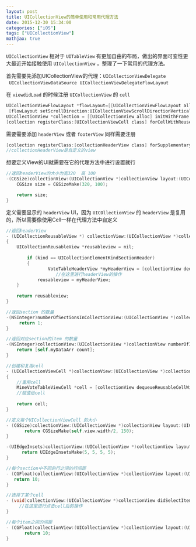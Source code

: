```yaml
---
layout: post
title: UICollectionView的简单使用和常用代理方法
date: 2015-12-30 15:34:00
categories: ["iOS"]
tags: ["UICollectionView"]
mathjax: true
---
```


`UICollectionView` 相对于 `UITableView` 有更加自由的布局，做出的界面可变性更大最近开始接触使用 `UICollectionView` ，整理了一下常用的代理方法。

首先需要先添加UICollectionView的代理：`UICollectionViewDelegate`   `UICollectionViewDataSource`  `UICollectionViewDelegateFlowLayout`

在 `viewdidLoad` 的时候注册 `UICollectionView` 的 `cell`

```objectivec
UICollectionViewFlowLayout *flowLayout=[[UICollectionViewFlowLayout alloc] init];
 [flowLayout setScrollDirection:UICollectionViewScrollDirectionVertical]; 
UICollectionView *collection = [[UICollectionView alloc] initWithFrame:CGRectMake(0, 0, self.width, self.height) collectionViewLayout:flowLayout]; 
[collection registerClass:[UICollectionViewCell class] forCellWithReuseIdentifier:@"CollectionCell"];
```

需要需要添加 `headerView` 或者 `footerView` 同样需要注册

```objectivec
[collection registerClass:[collectionHeaderView class] forSupplementaryViewOfKind:UICollectionElementKindSectionHeader withReuseIdentifier:@"HeaderView"];
//collectionHeaderView是自定义的view
```

想要定义View的UI就需要在它的代理方法中进行设置就行

```objectivec
//返回headerView的大小为宽320  高 100
-(CGSize)collectionView:(UICollectionView *)collectionView layout:(UICollectionViewLayout *)collectionViewLayout referenceSizeForHeaderInSection:(NSInteger)section {
    CGSize size = CGSizeMake(320, 100);

    return size;
}
```

定义需要显示的 `headerView` UI，因为 `UICOllectionView` 的 `headerView` 是复用的，所以需要像使用Cell一样在代理方法中自定义

```objectivec
//返回headerView
- (UICollectionReusableView *) collectionView:(UICollectionView *)collectionView viewForSupplementaryElementOfKind:(NSString *)kind atIndexPath:(NSIndexPath *)indexPath
{
    UICollectionReusableView *reusableview = nil;
    
        if (kind == UICollectionElementKindSectionHeader)
        {
                VoteTableHeaderView *myHeaderView = [collectionView dequeueReusableSupplementaryViewOfKind:kind withReuseIdentifier:@"HeaderView" forIndexPath:indexPath];
                   //在这里进行headerView的操作
            reusableview = myHeaderView;
    }
    
    return reusableview;
}
```

```objectivec
//返回section 的数量
-(NSInteger)numberOfSectionsInCollectionView:(UICollectionView *)collectionView {
     return 1;
}
```

```objectivec
//返回对应section的item 的数量
-(NSInteger)collectionView:(UICollectionView *)collectionView numberOfItemsInSection:(NSInteger)section { 
    return [self.myDataArr count];
}
```

```objectivec
//创建和复用cell
- (UICollectionViewCell *)collectionView:(UICollectionView *)collectionView cellForItemAtIndexPath:(NSIndexPath *)indexPath
{
    //重用cell
    MineVoteTableViewCell *cell = [collectionView dequeueReusableCellWithReuseIdentifier:@"MIneVoteCell" forIndexPath:indexPath];
    //赋值给cell
    
    return cell;
}
```

```objectivec
//定义每个UICollectionViewCell 的大小
- (CGSize)collectionView:(UICollectionView *)collectionView layout:(UICollectionViewLayout*)collectionViewLayout sizeForItemAtIndexPath:(NSIndexPath *)indexPath {
       return CGSizeMake(self.view.width/2, 150);
}
```

```objectivec
-(UIEdgeInsets)collectionView:(UICollectionView *)collectionView layout:(UICollectionViewLayout *)collectionViewLayout insetForSectionAtIndex:(NSInteger)section { 
      return UIEdgeInsetsMake(5, 5, 5, 5);
}
```

```objectivec
//每个section中不同的行之间的行间距
- (CGFloat)collectionView:(UICollectionView *)collectionView layout:(UICollectionViewLayout*)collectionViewLayout minimumLineSpacingForSectionAtIndex:(NSInteger)section {
   return 10;
}
```

```objectivec
//选择了某个cell
- (void)collectionView:(UICollectionView *)collectionView didSelectItemAtIndexPath:(NSIndexPath *)indexPath {
     //在这里进行点击cell后的操作
}
```

```objectivec
//每个item之间的间距
- (CGFloat)collectionView:(UICollectionView *)collectionView layout:(UICollectionViewLayout*)collectionViewLayout minimumInteritemSpacingForSectionAtIndex:(NSInteger)section {
       return 10;
}
```